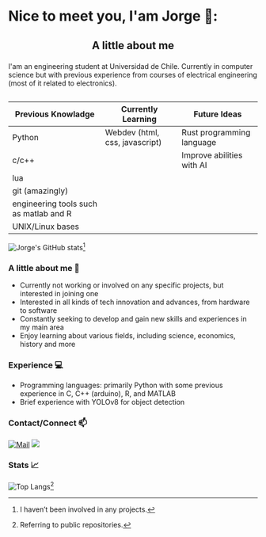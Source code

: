 # Nice to meet you, I'am Jorge 👋:

## <p align=center> A little about me</p>
I'am an engineering student at Universidad de Chile. Currently in computer science but with previous experience from courses of electrical engineering (most of it related to electronics).


##
|<strong>Previous Knowladge<strong>        | <strong>Currently Learning<strong>  |<strong>Future Ideas<strong>|
|------------------------------------------|-------------------------------------|----------------------------|
| Python                                   | Webdev (html, css, javascript)      | Rust programming language  |
| c/c++                                    |                                     | Improve abilities with AI  |
| lua                                      |                                     |                            |
| git (amazingly)                          |                                     |                            |
| engineering tools such as matlab and R   |                                     |                            |
| UNIX/Linux bases                         |                                     |                            |
<!--
presentation card: https://github.com/anuraghazra/github-readme-stats
-->
![Jorge's GitHub stats](https://github-readme-stats.vercel.app/api?username=JorgeCSH&show_icons=true&theme=tokyonight)[^1]
### A little about me 🤔
- Currently not working or involved on any specific projects, but interested in joining one
- Interested in all kinds of tech innovation and advances, from hardware to software
- Constantly seeking to develop and gain new skills and experiences in my main area
- Enjoy learning about various fields, including science, economics, history and more

### Experience 💻
- Programming languages: primarily Python with some previous experience in C, C++ (arduino), R, and MATLAB
- Brief experience with YOLOv8 for object detection

### Contact/Connect 📫
<!--
where did I get the icons: https://github.com/alexandresanlim/Badges4-README.md-Profile?tab=readme-ov-file#how-to-use
-->
<a href="mailto:jorge.cummins.hs@gmail.com"><img alt="Mail" src="https://img.shields.io/badge/Mail-D14836?style=for-the-badge&logo=gmail&logoColor=white" /></a>
<a href="https://www.linkedin.com/in/jorge-cummins-holger-347053305/"><img src="https://img.shields.io/badge/LinkedIn-0077B5?style=for-the-badge&logo=linkedin&logoColor=white" /></a>

### Stats 📈
<!-- So it doesn't show jupyter notebook and tex files -->
![Top Langs](https://github-readme-stats.vercel.app/api/top-langs/?username=JorgeCSH&hide=jupyter%20notebook,tex&langs_count=8)[^2]
<!--[![WakaTime stats](https://github-readme-stats.vercel.app/api/wakatime?username=JorgeCSH)](https://github.com/JorgeCSH/github-readme-stats)-->




<!--



-->


<!--
No lo borro por si las moscas 
**JorgeCSH/JorgeCSH** is a ✨ _special_ ✨ repository because its `README.md` (this file) appears on your GitHub profile.

Here are some ideas to get you started:

- 🌱 I’m currently learning ...
- 🤔 I’m looking for help with ...
- 💬 Ask me about ...
- 📫 How to reach me: ...
- ⚡ Fun fact: ...
-->
[^1]: I haven’t been involved in any projects.
[^2]: Referring to public repositories.
